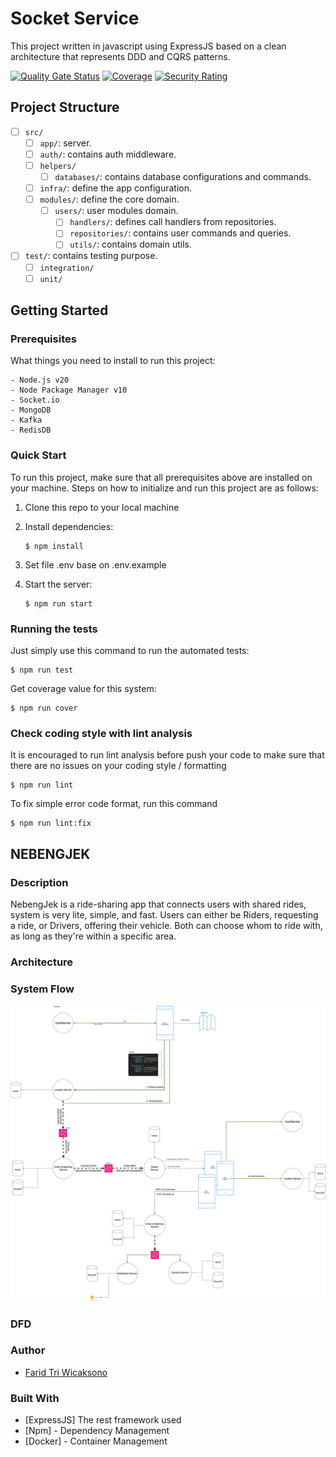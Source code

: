 # Socket Service
This project written in javascript using ExpressJS based on a clean architecture that represents DDD and CQRS patterns. 

[![Quality Gate Status](https://sonarcloud.io/api/project_badges/measure?project=thrive-roadshow_node-thrive&metric=alert_status)](https://sonarcloud.io/summary/new_code?id=thrive-roadshow_node-thrive)
[![Coverage](https://sonarcloud.io/api/project_badges/measure?project=thrive-roadshow_node-thrive&metric=coverage)](https://sonarcloud.io/summary/new_code?id=thrive-roadshow_node-thrive)
[![Security Rating](https://sonarcloud.io/api/project_badges/measure?project=thrive-roadshow_node-thrive&metric=security_rating)](https://sonarcloud.io/summary/new_code?id=thrive-roadshow_node-thrive)

## Project Structure
- [ ] `src/`
  - [ ] `app/`: server.
  - [ ] `auth/`: contains auth middleware.
  - [ ] `helpers/`
    - [ ] `databases/`: contains database configurations and commands.
  - [ ] `infra/`: define the app configuration.
  - [ ] `modules/`: define the core domain.
    - [ ] `users/`: user modules domain.
      - [ ] `handlers/`: defines call handlers from repositories.
      - [ ] `repositories/`: contains user commands and queries.
      - [ ] `utils/`: contains domain utils.
- [ ] `test/`: contains testing purpose.
  - [ ] `integration/`
  - [ ] `unit/`

## Getting Started
### Prerequisites

What things you need to install to run this project:

```
- Node.js v20
- Node Package Manager v10
- Socket.io
- MongoDB
- Kafka
- RedisDB
```

### Quick Start
To run this project, make sure that all prerequisites above are installed on your machine. Steps on how to initialize and run this project are as follows:

1. Clone this repo to your local machine

2. Install dependencies:
   ```
   $ npm install
   ```
3. Set file .env base on .env.example

4. Start the server:
   ```
   $ npm run start
   ```

### Running the tests

Just simply use this command to run the automated tests:
```
$ npm run test
```

Get coverage value for this system:
```
$ npm run cover
```

### Check coding style with lint analysis ###
It is encouraged to run lint analysis before push your code to make sure that there are no issues on your coding style / formatting
```
$ npm run lint
```

To fix simple error code format, run this command
```
$ npm run lint:fix
```

## NEBENGJEK
### Description
NebengJek is a ride-sharing app that connects users with shared rides, system is very lite, simple,
and fast. Users can either be Riders, requesting a ride, or Drivers, offering their vehicle. 
Both can choose whom to ride with, as long as they're within a specific area.

### Architecture

### System Flow

![NebengJek System Flow](NebengJek.drawio.png)

### DFD


### Author
* [Farid Tri Wicaksono](https://github.com/farid-alfernass)

### Built With

* [ExpressJS] The rest framework used
* [Npm] - Dependency Management
* [Docker] - Container Management

